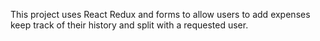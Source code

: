 This project uses React Redux and forms to allow users to add expenses keep track of their history and split with a requested user.
